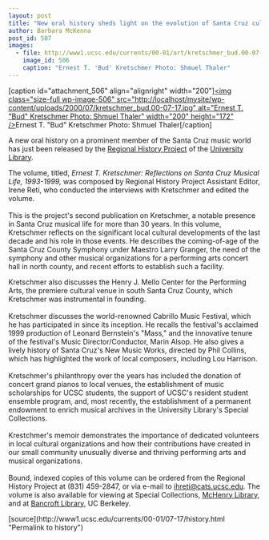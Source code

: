 ```yaml
---
layout: post
title: "New oral history sheds light on the evolution of Santa Cruz cultural life"
author: Barbara McKenna
post_id: 507
images:
  - file: http://www1.ucsc.edu/currents/00-01/art/kretschmer_bud.00-07-17.jpg
    image_id: 506
    caption: "Ernest T. 'Bud' Kretschmer Photo: Shmuel Thaler"
---
```


[caption id="attachment_506" align="alignright" width="200"]<a href="http://localhost/mysite/wp-content/uploads/2000/07/kretschmer_bud.00-07-17.jpg"><img class="size-full wp-image-506" src="http://localhost/mysite/wp-content/uploads/2000/07/kretschmer_bud.00-07-17.jpg" alt="Ernest T. "Bud" Kretschmer Photo: Shmuel Thaler" width="200" height="172" /></a>Ernest T. "Bud" Kretschmer Photo: Shmuel Thaler[/caption]
<p>
  A new oral history on a prominent member of the Santa Cruz music world has just been released by the <a href="http://library.ucsc.edu/reg-hist/index.html">Regional History Project</a> of the <a href="http://library.ucsc.edu/index.html">University Library</a>.
</p>The volume, titled, <i>Ernest T. Kretschmer: Reflections on Santa Cruz Musical Life, 1993-1999,</i> was composed by Regional History Project Assistant Editor, Irene Reti, who conducted the interviews with Kretschmer and edited the volume.<br>
<br>
This is the project's second publication on Kretschmer, a notable presence in Santa Cruz musical life for more than 30 years. In this volume, Kretschmer reflects on the significant local cultural developments of the last decade and his role in those events. He describes the coming-of-age of the Santa Cruz County Symphony under Maestro Larry Granger, the need of the symphony and other musical organizations for a performing arts concert hall in north county, and recent efforts to establish such a facility.
<p>
  Kretschmer also discusses the Henry J. Mello Center for the Performing Arts, the premiere cultural venue in south Santa Cruz County, which Kretschmer was instrumental in founding.<br>
  <br>
  Kretschmer discusses the world-renowned Cabrillo Music Festival, which he has participated in since its inception. He recalls the festival's acclaimed 1999 production of Leonard Bernstein's "Mass," and the innovative tenure of the festival's Music Director/Conductor, Marin Alsop. He also gives a lively history of Santa Cruz's New Music Works, directed by Phil Collins, which has highlighted the work of local composers, including Lou Harrison.<br>
  <br>
  Kretschmer's philanthropy over the years has included the donation of concert grand pianos to local venues, the establishment of music scholarships for UCSC students, the support of UCSC's resident student ensemble program, and, most recently, the establishment of a permanent endowment to enrich musical archives in the University Library's Special Collections.<br>
  <br>
  Krestchmer's memoir demonstrates the importance of dedicated volunteers in local cultural organizations and how their contributions have created in our small community unusually diverse and thriving performing arts and musical organizations.<br>
  <br>
  Bound, indexed copies of this volume can be ordered from the Regional History Project at (831) 459-2847, or via e-mail to <a href="mailto:ihreti@cats.ucsc.edu">ihreti@cats.ucsc.edu</a>. The volume is also available for viewing at Special Collections, <a href="http://library.ucsc.edu/mchenry/">McHenry Library</a>, and at <a href="http://www.lib.berkeley.edu/BANC/">Bancroft Library</a>, UC Berkeley.
</p>
<p>

</p>
[source](http://www1.ucsc.edu/currents/00-01/07-17/history.html "Permalink to history")

